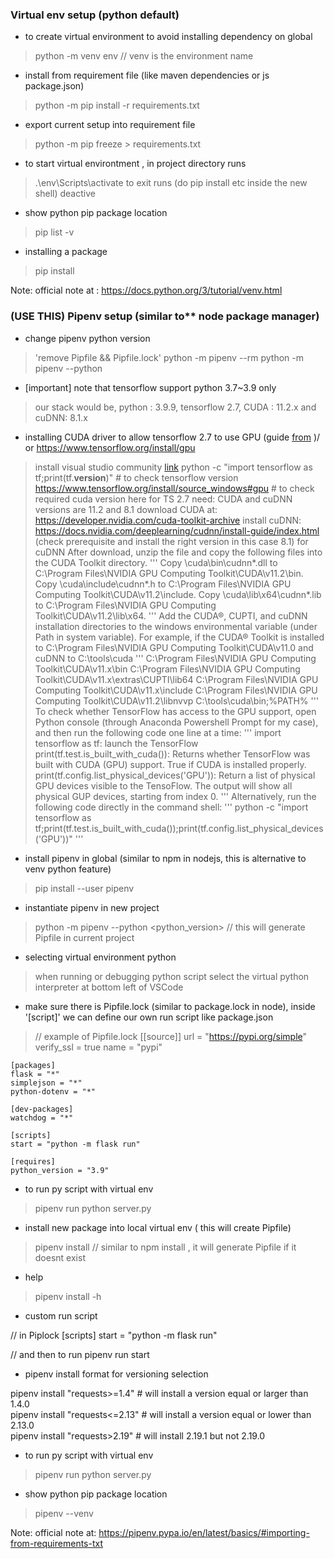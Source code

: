 ### Virtual env setup (python default)
- to create virtual environment to avoid installing dependency on global
> python -m venv env // venv is the environment name

- install from requirement file (like maven dependencies or js package.json)
> python -m pip install -r requirements.txt

- export current setup into requirement file
> python -m pip freeze > requirements.txt

- to start virtual environtment , in project directory runs
> .\env\Scripts\activate
  to exit runs (do pip install etc inside the new shell)
> deactive 

- show python pip package location
> pip list -v

- installing a package
> pip install <package>

Note: official note at : https://docs.python.org/3/tutorial/venv.html


 ### (USE THIS) Pipenv setup (similar to** node package manager)
 - change pipenv python version
 > 'remove Pipfile && Pipfile.lock'
 > python -m pipenv --rm
 > python -m pipenv --python <version>

 - [important] note that tensorflow support python 3.7~3.9 only 
 > our stack would be, python : 3.9.9, tensorflow 2.7, CUDA : 11.2.x and cuDNN: 8.1.x

- installing CUDA driver to allow tensorflow 2.7 to use GPU (guide [from](http://www.mysmu.edu/faculty/jwwang/post/install-gpu-support-to-tensoflow-on-windows/) )/ or https://www.tensorflow.org/install/gpu
> install visual studio community [link](https://visualstudio.microsoft.com/thank-you-downloading-visual-studio/?sku=community&rel=17)
> python -c "import tensorflow as tf;print(tf.__version__)" # to check tensorflow version
> https://www.tensorflow.org/install/source_windows#gpu # to check required cuda version here
> for TS 2.7 need:  CUDA and cuDNN versions are 11.2 and 8.1
> download CUDA at: https://developer.nvidia.com/cuda-toolkit-archive
> install cuDNN: https://docs.nvidia.com/deeplearning/cudnn/install-guide/index.html (check prerequisite and install the right version in this case 8.1)
> for cuDNN After download, unzip the file and copy the following files into the CUDA Toolkit directory.
'''
Copy \cuda\bin\cudnn*.dll to C:\Program Files\NVIDIA GPU Computing Toolkit\CUDA\v11.2\bin.
Copy \cuda\include\cudnn*.h to C:\Program Files\NVIDIA GPU Computing Toolkit\CUDA\v11.2\include.
Copy \cuda\lib\x64\cudnn*.lib to C:\Program Files\NVIDIA GPU Computing Toolkit\CUDA\v11.2\lib\x64.
'''
> Add the CUDA®, CUPTI, and cuDNN installation directories to the windows environmental variable (under Path in system variable). For example, if the CUDA® Toolkit is installed to C:\Program Files\NVIDIA GPU Computing Toolkit\CUDA\v11.0 and cuDNN to C:\tools\cuda
'''
C:\Program Files\NVIDIA GPU Computing Toolkit\CUDA\v11.x\bin
C:\Program Files\NVIDIA GPU Computing Toolkit\CUDA\v11.x\extras\CUPTI\lib64
C:\Program Files\NVIDIA GPU Computing Toolkit\CUDA\v11.x\include
C:\Program Files\NVIDIA GPU Computing Toolkit\CUDA\v11.2\libnvvp
C:\tools\cuda\bin;%PATH%
'''
> To check whether TensorFlow has access to the GPU support, open Python console (through Anaconda Powershell Prompt for my case), and then run the following code one line at a time:
'''
import tensorflow as tf: launch the TensorFlow
print(tf.test.is_built_with_cuda()): Returns whether TensorFlow was built with CUDA (GPU) support. True if CUDA is installed properly.
print(tf.config.list_physical_devices('GPU')): Return a list of physical GPU devices visible to the TensoFlow. The output will show all physical GUP devices, starting from index 0.
'''
> Alternatively, run the following code directly in the command shell:
'''
python -c "import tensorflow as tf;print(tf.test.is_built_with_cuda());print(tf.config.list_physical_devices('GPU'))"
'''

 - install pipenv in global (similar to npm in nodejs, this is alternative to venv python feature)
> pip install --user pipenv

- instantiate pipenv in new project
> python -m pipenv --python <python_version> // this will generate Pipfile in current project
- selecting virtual environment python
> when running or debugging python script select the virtual python interpreter at bottom left of VSCode

- make sure there is Pipfile.lock (similar to package.lock in node),
  inside '[script]' we can define our own run script like package.json
> // example of Pipfile.lock
    [[source]]
    url = "https://pypi.org/simple"
    verify_ssl = true
    name = "pypi"
    
    [packages]
    flask = "*"
    simplejson = "*"
    python-dotenv = "*"
    
    [dev-packages]
    watchdog = "*"
    
    [scripts]
    start = "python -m flask run"
    
    [requires]
    python_version = "3.9"

- to run py script with virtual env
> pipenv run python server.py

- install new package into local virtual env ( this will create Pipfile)
> pipenv install <package> // similar to npm install , it will generate Pipfile if it doesnt exist

- help
> pipenv install -h

- custom run script
> 
 // in Piplock
[scripts]
start = "python -m flask run"

// and then to run
pipenv run start

- pipenv install format for versioning selection
>
 pipenv install "requests>=1.4"   # will install a version equal or larger than 1.4.0 <br/>
 pipenv install "requests<=2.13"  # will install a version equal or lower than 2.13.0 <br/>
 pipenv install "requests>2.19"   # will install 2.19.1 but not 2.19.0 <br/>

- to run py script with virtual env
> pipenv run python server.py

- show python pip package location
 > pipenv --venv

 Note: official note at: https://pipenv.pypa.io/en/latest/basics/#importing-from-requirements-txt
